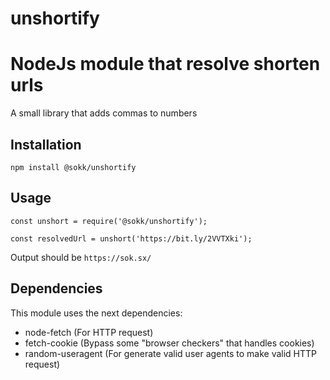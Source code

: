 # unshortify
NodeJs module that resolve shorten urls
=========

A small library that adds commas to numbers

## Installation

  `npm install @sokk/unshortify`

## Usage

    const unshort = require('@sokk/unshortify');

    const resolvedUrl = unshort('https://bit.ly/2VVTXki');
  
  
  Output should be `https://sok.sx/`


## Dependencies

This module uses the next dependencies:
- node-fetch (For HTTP request)
- fetch-cookie (Bypass some "browser checkers" that handles cookies)
- random-useragent (For generate valid user agents to make valid HTTP request)